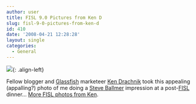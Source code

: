 ```yaml
---
author: user
title: FISL 9.0 Pictures from Ken D
slug: fisl-9-0-pictures-from-ken-d
id: 410
date: '2008-04-21 12:28:28'
layout: single
categories:
  - General
---
```


[![](http://farm3.static.flickr.com/2117/2431288436_80a6fa6234_m.jpg)](http://www.flickr.com/photos/draks/2431288436/ "photo sharing"){: .align-left}

Fellow blogger and [Glassfish](http://glassfish.org/) marketeer [Ken Drachnik](http://blogs.sun.com/draks/) took this appealing (appalling?) photo of me doing a [Steve Ballmer](http://www.crunchgear.com/2007/11/01/microsoft-stabs-at-mandriva-mandriva-responds/) impression at a post-[FISL](http://fisl.softwarelivre.org/9.0/www/) dinner... [More FISL photos from Ken](http://flickr.com/photos/draks/sets/72157604658618457/).